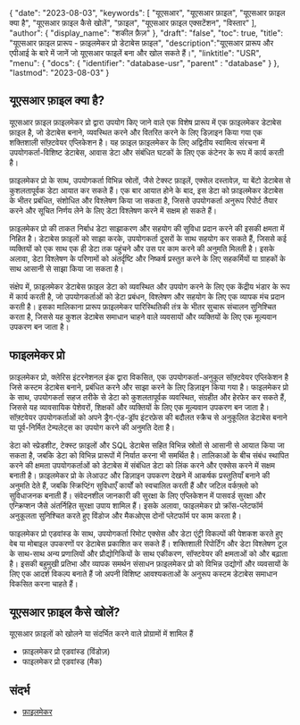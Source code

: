{
"date": "2023-08-03",
  "keywords": [
"यूएसआर",
"यूएसआर फ़ाइल",
"यूएसआर फ़ाइल क्या है",
"यूएसआर फ़ाइल कैसे खोलें",
"फ़ाइल",
"यूएसआर फ़ाइल एक्सटेंशन",
"विस्तार"
],
  "author": {
"display_name": "शकील फ़ैज़"
},
"draft": "false",
"toc": true,
"title": "यूएसआर फ़ाइल प्रारूप - फ़ाइलमेकर प्रो डेटाबेस फ़ाइल",
  "description":"यूएसआर प्रारूप और एपीआई के बारे में जानें जो यूएसआर फाइलें बना और खोल सकते हैं।",
"linktitle": "USR",
  "menu": {
    "docs": {
      "identifier": "database-usr",
"parent" : "database"
}
},
"lastmod": "2023-08-03"
}

## यूएसआर फ़ाइल क्या है?

यूएसआर फ़ाइल फ़ाइलमेकर प्रो द्वारा उपयोग किए जाने वाले एक विशेष प्रारूप में एक फ़ाइलमेकर डेटाबेस फ़ाइल है, जो डेटाबेस बनाने, व्यवस्थित करने और वितरित करने के लिए डिज़ाइन किया गया एक शक्तिशाली सॉफ़्टवेयर एप्लिकेशन है। यह फ़ाइल फ़ाइलमेकर के लिए अद्वितीय स्वामित्व संरचना में उपयोगकर्ता-विशिष्ट डेटाबेस, आवास डेटा और संबंधित घटकों के लिए एक कंटेनर के रूप में कार्य करती है।

फ़ाइलमेकर प्रो के साथ, उपयोगकर्ता विभिन्न स्रोतों, जैसे टेक्स्ट फ़ाइलें, एक्सेल दस्तावेज़, या बेंटो डेटाबेस से कुशलतापूर्वक डेटा आयात कर सकते हैं। एक बार आयात होने के बाद, इस डेटा को फ़ाइलमेकर डेटाबेस के भीतर प्रबंधित, संशोधित और विश्लेषण किया जा सकता है, जिससे उपयोगकर्ता अनुरूप रिपोर्ट तैयार करने और सूचित निर्णय लेने के लिए डेटा विश्लेषण करने में सक्षम हो सकते हैं।

फ़ाइलमेकर प्रो की ताकत निर्बाध डेटा साझाकरण और सहयोग की सुविधा प्रदान करने की इसकी क्षमता में निहित है। डेटाबेस फ़ाइलों को साझा करके, उपयोगकर्ता दूसरों के साथ सहयोग कर सकते हैं, जिससे कई व्यक्तियों को एक साथ एक ही डेटा तक पहुंचने और उस पर काम करने की अनुमति मिलती है। इसके अलावा, डेटा विश्लेषण के परिणामों को अंतर्दृष्टि और निष्कर्ष प्रस्तुत करने के लिए सहकर्मियों या ग्राहकों के साथ आसानी से साझा किया जा सकता है।

संक्षेप में, फ़ाइलमेकर डेटाबेस फ़ाइल डेटा को व्यवस्थित और उपयोग करने के लिए एक केंद्रीय भंडार के रूप में कार्य करती है, जो उपयोगकर्ताओं को डेटा प्रबंधन, विश्लेषण और सहयोग के लिए एक व्यापक मंच प्रदान करती है। इसका मालिकाना प्रारूप फ़ाइलमेकर पारिस्थितिकी तंत्र के भीतर सुचारू संचालन सुनिश्चित करता है, जिससे यह कुशल डेटाबेस समाधान चाहने वाले व्यवसायों और व्यक्तियों के लिए एक मूल्यवान उपकरण बन जाता है।

## फाइलमेकर प्रो

फ़ाइलमेकर प्रो, क्लेरिस इंटरनेशनल इंक द्वारा विकसित, एक उपयोगकर्ता-अनुकूल सॉफ़्टवेयर एप्लिकेशन है जिसे कस्टम डेटाबेस बनाने, प्रबंधित करने और साझा करने के लिए डिज़ाइन किया गया है। फाइलमेकर प्रो के साथ, उपयोगकर्ता सहज तरीके से डेटा को कुशलतापूर्वक व्यवस्थित, संग्रहीत और हेरफेर कर सकते हैं, जिससे यह व्यावसायिक पेशेवरों, शिक्षकों और व्यक्तियों के लिए एक मूल्यवान उपकरण बन जाता है। सॉफ़्टवेयर उपयोगकर्ताओं को अपने ड्रैग-एंड-ड्रॉप इंटरफ़ेस की बदौलत स्क्रैच से अनुकूलित डेटाबेस बनाने या पूर्व-निर्मित टेम्पलेट्स का उपयोग करने की अनुमति देता है।

डेटा को स्प्रेडशीट, टेक्स्ट फ़ाइलों और SQL डेटाबेस सहित विभिन्न स्रोतों से आसानी से आयात किया जा सकता है, जबकि डेटा को विभिन्न प्रारूपों में निर्यात करना भी समर्थित है। तालिकाओं के बीच संबंध स्थापित करने की क्षमता उपयोगकर्ताओं को डेटाबेस में संबंधित डेटा को लिंक करने और एक्सेस करने में सक्षम बनाती है। फ़ाइलमेकर प्रो के लेआउट और डिज़ाइन उपकरण देखने में आकर्षक प्रस्तुतियाँ बनाने की अनुमति देते हैं, जबकि स्क्रिप्टिंग सुविधाएँ कार्यों को स्वचालित करती हैं और जटिल वर्कफ़्लो को सुविधाजनक बनाती हैं। संवेदनशील जानकारी की सुरक्षा के लिए एप्लिकेशन में पासवर्ड सुरक्षा और एन्क्रिप्शन जैसे अंतर्निहित सुरक्षा उपाय शामिल हैं। इसके अलावा, फाइलमेकर प्रो क्रॉस-प्लेटफॉर्म अनुकूलता सुनिश्चित करते हुए विंडोज और मैकओएस दोनों प्लेटफॉर्म पर काम करता है।

फाइलमेकर प्रो एडवांस्ड के साथ, उपयोगकर्ता रिमोट एक्सेस और डेटा एंट्री विकल्पों की पेशकश करते हुए वेब या मोबाइल उपकरणों पर डेटाबेस प्रकाशित कर सकते हैं। शक्तिशाली रिपोर्टिंग और डेटा विश्लेषण टूल के साथ-साथ अन्य प्रणालियों और प्रौद्योगिकियों के साथ एकीकरण, सॉफ्टवेयर की क्षमताओं को और बढ़ाता है। इसकी बहुमुखी प्रतिभा और व्यापक समर्थन संसाधन फ़ाइलमेकर प्रो को विभिन्न उद्योगों और व्यवसायों के लिए एक आदर्श विकल्प बनाते हैं जो अपनी विशिष्ट आवश्यकताओं के अनुरूप कस्टम डेटाबेस समाधान विकसित करना चाहते हैं।

## यूएसआर फ़ाइल कैसे खोलें?

यूएसआर फ़ाइलों को खोलने या संदर्भित करने वाले प्रोग्रामों में शामिल हैं

- फ़ाइलमेकर प्रो एडवांस्ड (विंडोज़)
- फाइलमेकर प्रो एडवांस्ड (मैक)

## संदर्भ
* [फ़ाइलमेकर](https://en.wikipedia.org/wiki/FileMaker)



